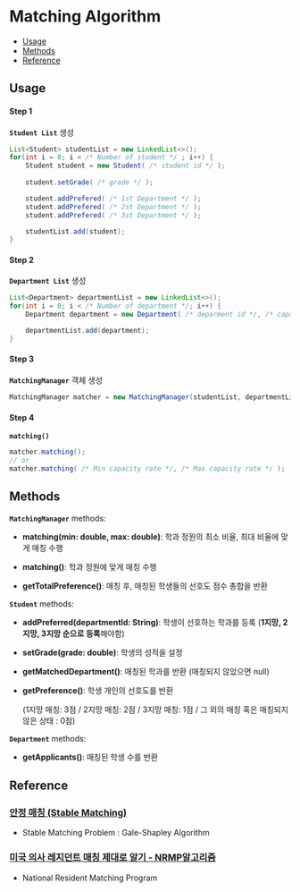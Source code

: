 # Matching Algorithm

- [Usage](#usage)
- [Methods](#methods)
- [Reference](#reference)

## Usage

#### Step 1
**`Student List`** 생성
```java
List<Student> studentList = new LinkedList<>();
for(int i = 0; i < /* Number of student */ ; i++) {
    Student student = new Student( /* student id */ );
    
    student.setGrade( /* grade */ );

    student.addPrefered( /* 1st Department */ );
    student.addPrefered( /* 2st Department */ );
    student.addPrefered( /* 3st Department */ );

    studentList.add(student);
}
```

#### Step 2
**`Department List`** 생성
```java
List<Department> departmentList = new LinkedList<>();
for(int i = 0; i < /* Number of department */; i++) {
    Department department = new Department( /* deparment id */, /* capacity */ );

    departmentList.add(department);
}
```

#### Step 3
**`MatchingManager`** 객체 생성
```java
MatchingManager matcher = new MatchingManager(studentList, departmentList);
```

#### Step 4
**`matching()`**
```java
matcher.matching();
// or
matcher.matching( /* Min capacity rate */, /* Max capacity rate */ );
```

## Methods

**`MatchingManager`** methods:

- **matching(min: double, max: double)**: 학과 정원의 최소 비율, 최대 비율에 맞게 매칭 수행

- **matching()**: 학과 정원에 맞게 매칭 수행

- **getTotalPreference()**: 매칭 후, 매칭된 학생들의 선호도 점수 총합을 반환


**`Student`** methods:

- **addPreferred(departmentId: String)**: 학생이 선호하는 학과를 등록 (**1지망, 2지망, 3지망 순으로 등록**해야함)

- **setGrade(grade: double)**: 학생의 성적을 설정

- **getMatchedDepartment()**: 매칭된 학과를 반환 (매칭되지 않았으면 null)

- **getPreference()**: 학생 개인의 선호도를 반환
  
   (1지망 매칭: 3점 / 2지망 매칭: 2점 / 3지망 매칭: 1점 / 그 외의 매칭 혹은 매칭되지 않은 상태 : 0점)


**`Department`** methods:

- **getApplicants()**: 매칭된 학생 수를 반환

## Reference

### [안정 매칭 (Stable Matching)](https://gazelle-and-cs.tistory.com/111)
- Stable Matching Problem : Gale-Shapley Algorithm

### [미국 의사 레지던트 매칭 제대로 알기 - NRMP알고리즘](https://www.youtube.com/watch?v=xm6921w9vXw)
- National Resident Matching Program

